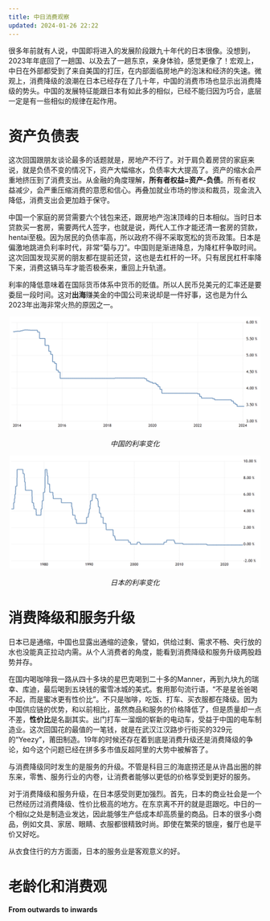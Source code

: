 ```yaml
---
title: 中日消费观察
updated: 2024-01-26 22:22
---
```


很多年前就有人说，中国即将进入的发展阶段跟九十年代的日本很像。没想到，2023年年底回了一趟国、以及去了一趟东京，亲身体验，感觉更像了！宏观上，中日在外部都受到了来自美国的打压，在内部面临房地产的泡沫和经济的失速。微观上，消费降级的浪潮在日本已经存在了几十年，中国的消费市场也显示出消费降级的势头。中国的发展特征能跟日本有如此多的相似，已经不能归因为巧合，底层一定是有一些相似的规律在起作用。


# 资产负债表

这次回国跟朋友谈论最多的话题就是，房地产不行了。对于肩负着房贷的家庭来说，就是负债不变的情况下，资产大幅缩水，负债率大大提高了。资产的缩水会严重地挤压到了消费支出。从金融的角度理解，**所有者权益=资产-负债**。所有者权益减少，会严重压缩消费的意愿和信心。再叠加就业市场的惨淡和裁员，现金流入降低，消费支出会更加趋于保守。

中国一个家庭的房贷需要六个钱包来还，跟房地产泡沫顶峰的日本相似。当时日本贷款买一套房，需要两代人签字，也就是说，两代人工作才能还清一套房的贷款，hentai至极。因为居民的负债率高，所以政府不得不采取宽松的货币政策。日本是偏激地跳进负利率时代，非常“菊与刀”。中国则是渐进降息，为降杠杆争取时间。这次回国发现买房的朋友都在提前还贷，这也是去杠杆的一环。只有居民杠杆率降下来，消费这辆马车才能否极泰来，重回上升轨道。

利率的降低意味着在国际货币体系中货币的贬值。所以人民币兑美元的汇率还是要委屈一段时间。这对**出海**赚美金的中国公司来说却是一件好事，这也是为什么2023年出海非常火热的原因之一。

<p align="center">
<img src="/images/China-Japan-consumption/China-interest-rate.png" alt="China-interest-rate" width="500"/>
</p>
<p align="center">
<span class="footer"> <i> 中国的利率变化 </i></span>
</p>
<p align="center">
<img src="/images/China-Japan-consumption/Japan-interest-rate.png" alt="Japan-interest-rate" width="500"/>
</p>
<p align="center">
<span class="footer"> <i> 日本的利率变化 </i></span>
</p>


# 消费降级和服务升级

日本已是通缩，中国也显露出通缩的迹象，譬如，供给过剩、需求不畅、央行放的水也没能真正拉动内需。从个人消费者的角度，能看到消费降级和服务升级两股趋势并存。

在国内喝咖啡我一路从四十多块的星巴克喝到二十多的Manner，再到九块九的瑞幸、库迪，最后喝到五块钱的蜜雪冰城的美式。套用那句流行语，“不是星爸爸喝不起，而是蜜冰更有性价比”。不只是咖啡，吃饭、打车、买衣服都在降级。因为中国供应链的优势，和以前相比，虽然商品和服务的价格降低了，但是质量却一点不差，**性价比**是名副其实。出门打车一溜烟的崭新的电动车，受益于中国的电车制造业。这次回国花的最值的一笔钱，就是在武汉江汉路步行街买的329元的“Yeezy”，莆田制造。19年的时候还存在着到底是消费升级还是消费降级的争论，如今这个问题已经在拼多多市值反超阿里的大势中被解答了。

与消费降级同时发生的是服务的升级。不管是科目三的海底捞还是从许昌出圈的胖东来，零售、服务行业的内卷，让消费者能够以更低的价格享受到更好的服务。


对于消费降级和服务升级，在日本感受则更加强烈。首先，日本的商业社会是一个已然经历过消费降级、性价比极高的地方。在东京离不开的就是逛跟吃。中日的一个相似之处是制造业发达，因此能够生产低成本却高质量的商品。日本的很多小商品，例如文具、家居、眼睛、衣服都很精致时尚。即使在繁荣的银座，餐厅也是平价又好吃。

从衣食住行的方方面面，日本的服务业是客观意义的好。





# 老龄化和消费观

**From outwards to inwards**

